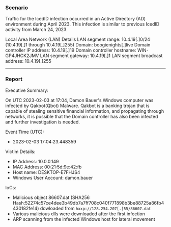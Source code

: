 ### Scenario

Traffic for the IcedID infection occurred in an Active Directory (AD) environment during April 2023. This infection is similar to previous IcedID activity from March 24, 2023.

Local Area Network (LAN) Details
LAN segment range: 10.4.19[.]0/24 (10.4.19[.]1 through 10.4.19[.]255)
Domain: boogienights[.]live
Domain controller IP address: 10.4.19[.]19
Domain controller hostname: WIN-GP4JHCK2JMV
LAN segment gateway: 10.4.19[.]1
LAN segment broadcast address: 10.4.19[.]255

---

### Report
Executive Summary:

On UTC 2023-02-03 at 17:04, Damon Bauer's Windows computer was infected by Qakbot(Qbot) Malware. Qakbot is a banking trojan that
is capable of stealing sensitive financial information, and propagating through networks, it is possible that the Domain 
controller has also been infected and further investigation is needed.

Event Time (UTC):
 - 2023-02-03 17:04:23.448359

Victim Details:
 - IP Address: 10.0.0.149
 - MAC Address: 00:21:5d:9e:42:fb
 - Host name: DESKTOP-E7FHJS4
 - Windows User Account: damon.bauer

IoCs:
 - Malicious object 86607.dat (SHA256 Hash:52274c57ce4dee3b49db7a7ff708c040f771898b3be88725a86fb4430182fe14) dowloaded from `hxxp://128.254.207[.]55/86607.dat`
 - Various malicious dlls were downloaded after the first infection
 - ARP scanning from the infected Windows host for lateral movement
